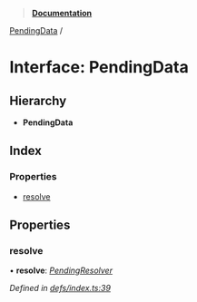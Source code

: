 > **[Documentation](../README.md)**

[PendingData](pendingdata.md) /

# Interface: PendingData

## Hierarchy

* **PendingData**

## Index

### Properties

* [resolve](pendingdata.md#resolve)

## Properties

###  resolve

• **resolve**: *[PendingResolver](../README.md#pendingresolver)*

*Defined in [defs/index.ts:39](https://github.com/badbatch/graphql-box/blob/43ddea2/packages/worker-client/src/defs/index.ts#L39)*